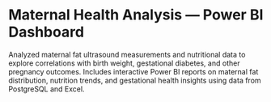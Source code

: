 # Maternal Health Analysis — Power BI Dashboard
Analyzed maternal fat ultrasound measurements and nutritional data to explore correlations with birth weight, gestational diabetes, and other pregnancy outcomes. Includes interactive Power BI reports on maternal fat distribution, nutrition trends, and gestational health insights using data from PostgreSQL and Excel.
